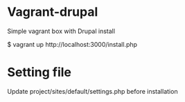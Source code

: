 # Vagrant-drupal
Simple vagrant box with Drupal install

$ vagrant up
http://localhost:3000/install.php

# Setting file
Update project/sites/default/settings.php before installation

